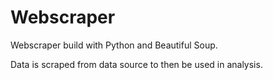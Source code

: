 # Webscraper

Webscraper build with Python and Beautiful Soup.

Data is scraped from data source to then be used in analysis.
